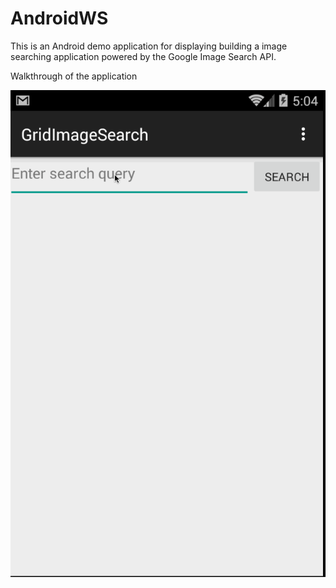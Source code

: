 # AndroidWS
This is an Android demo application for displaying building a image searching application powered by the Google Image Search API.


Walkthrough of the application 

![Video Walkthrough](gridView.gif)
